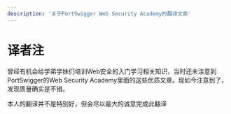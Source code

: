 ```yaml
---
description: '关于PortSwigger Web Security Academy的翻译文章'
---
```


# 译者注

曾经有机会给学弟学妹们培训Web安全的入门学习相关知识，当时还未注意到PortSwigger的Web Security Academy里面的这些优质文章。现如今注意到了，发现质量确实是不错。




本人的翻译并不是特别好，但会尽以最大的诚意完成此翻译






